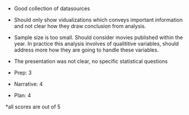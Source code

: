 - Good collection of datasources
- Should only show vidualizations which conveys important information and not clear how they draw conclusion from analysis. 
- Sample size is too small. Should consider movies published within the year. In practice this analysis involves of qualititive variables, should address more how they are going to handle these variables.
- The presentation was not clear, no specific statistical questions

- Prep: 3
- Narrative: 4
- Plan: 4

*all scores are out of 5
